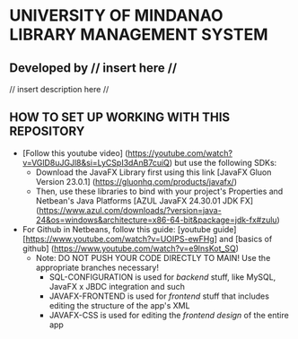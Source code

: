 # UNIVERSITY OF MINDANAO LIBRARY MANAGEMENT SYSTEM
## Developed by // insert here //
// insert description here //

## HOW TO SET UP WORKING WITH THIS REPOSITORY
- [Follow this youtube video] (https://youtube.com/watch?v=VGlD8uJGJl8&si=LyCSpI3dAnB7cuiQ) but use the following SDKs:
  - Download the JavaFX Library first using this link [JavaFX Gluon Version 23.0.1] (https://gluonhq.com/products/javafx/)
  - Then, use these libraries to bind with your project's Properties and Netbean's Java Platforms [AZUL JavaFX 24.30.01 JDK FX] (https://www.azul.com/downloads/?version=java-24&os=windows&architecture=x86-64-bit&package=jdk-fx#zulu)
- For Github in Netbeans, follow this guide: [youtube guide] [https://www.youtube.com/watch?v=UOIPS-ewFHg] and [basics of github] (https://www.youtube.com/watch?v=e9lnsKot_SQ)
  - Note: DO NOT PUSH YOUR CODE DIRECTLY TO MAIN! Use the appropriate branches necessary!
    - SQL-CONFIGURATION is used for *backend* stuff, like MySQL, JavaFX x JBDC integration and such
    - JAVAFX-FRONTEND is used for *frontend* stuff that includes editing the structure of the app's XML
    - JAVAFX-CSS is used for editing the *frontend design* of the entire app 
